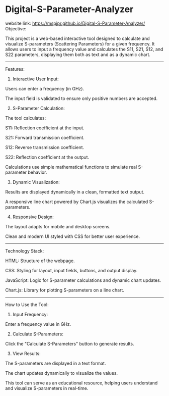 # Digital-S-Parameter-Analyzer

website link: https://mspjpr.github.io/Digital-S-Parameter-Analyzer/
Objective:

This project is a web-based interactive tool designed to calculate and visualize S-parameters (Scattering Parameters) for a given frequency. It allows users to input a frequency value and calculates the S11, S21, S12, and S22 parameters, displaying them both as text and as a dynamic chart.


---

Features:

1. Interactive User Input:

Users can enter a frequency (in GHz).

The input field is validated to ensure only positive numbers are accepted.



2. S-Parameter Calculation:

The tool calculates:

S11: Reflection coefficient at the input.

S21: Forward transmission coefficient.

S12: Reverse transmission coefficient.

S22: Reflection coefficient at the output.


Calculations use simple mathematical functions to simulate real S-parameter behavior.



3. Dynamic Visualization:

Results are displayed dynamically in a clean, formatted text output.

A responsive line chart powered by Chart.js visualizes the calculated S-parameters.



4. Responsive Design:

The layout adapts for mobile and desktop screens.

Clean and modern UI styled with CSS for better user experience.





---

Technology Stack:

HTML: Structure of the webpage.

CSS: Styling for layout, input fields, buttons, and output display.

JavaScript: Logic for S-parameter calculations and dynamic chart updates.

Chart.js: Library for plotting S-parameters on a line chart.



---

How to Use the Tool:

1. Input Frequency:

Enter a frequency value in GHz.



2. Calculate S-Parameters:

Click the "Calculate S-Parameters" button to generate results.



3. View Results:

The S-parameters are displayed in a text format.

The chart updates dynamically to visualize the values.


This tool can serve as an educational resource, helping users understand and visualize S-parameters in real-time.
